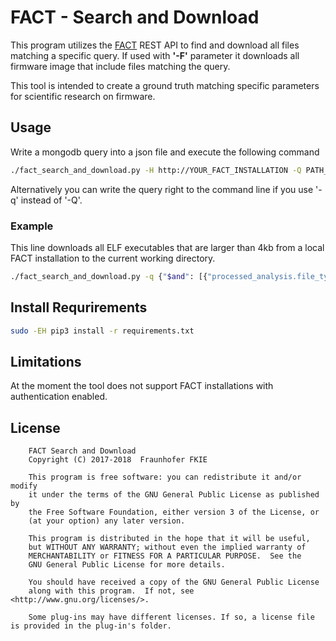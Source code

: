 # FACT - Search and Download

This program utilizes the [FACT](https://fkie-cad.github.io/FACT_core/) REST API to find and download all files matching a specific query.
If used with **'-F'** parameter it downloads all firmware image that include files matching the query.

This tool is intended to create a ground truth matching specific parameters for scientific research on firmware.

## Usage

Write a mongodb query into a json file and execute the following command

```sh
./fact_search_and_download.py -H http://YOUR_FACT_INSTALLATION -Q PATH_TO_JSON_FILE_WITH_MONGO_QUERY -d STORE_FILES_TO_THIS_DIR
```

Alternatively you can write the query right to the command line if you use '-q' instead of '-Q'.  

### Example
This line downloads all ELF executables that are larger than 4kb from a local FACT installation to the current working directory.

```sh
./fact_search_and_download.py -q {"$and": [{"processed_analysis.file_type.mime": "application/x-executable"}, {"size": {"$gte" : 4096}}]}
```

## Install Requrirements
```sh
sudo -EH pip3 install -r requirements.txt
```

## Limitations
At the moment the tool does not support FACT installations with authentication enabled. 

## License
```
    FACT Search and Download
    Copyright (C) 2017-2018  Fraunhofer FKIE

    This program is free software: you can redistribute it and/or modify
    it under the terms of the GNU General Public License as published by
    the Free Software Foundation, either version 3 of the License, or
    (at your option) any later version.

    This program is distributed in the hope that it will be useful,
    but WITHOUT ANY WARRANTY; without even the implied warranty of
    MERCHANTABILITY or FITNESS FOR A PARTICULAR PURPOSE.  See the
    GNU General Public License for more details.

    You should have received a copy of the GNU General Public License
    along with this program.  If not, see <http://www.gnu.org/licenses/>.
    
    Some plug-ins may have different licenses. If so, a license file is provided in the plug-in's folder.
```